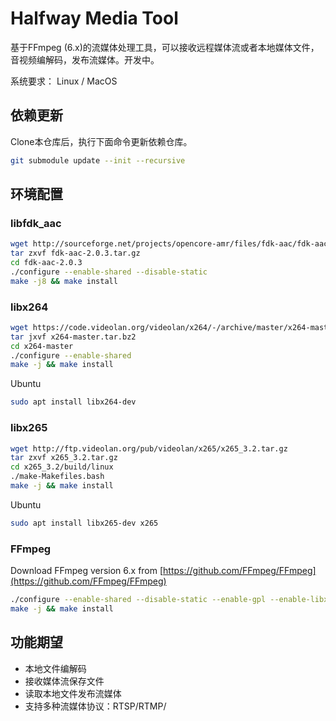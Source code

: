 # Halfway Media Tool

基于FFmpeg (6.x)的流媒体处理工具，可以接收远程媒体流或者本地媒体文件，音视频编解码，发布流媒体。开发中。

系统要求： Linux / MacOS

## 依赖更新

Clone本仓库后，执行下面命令更新依赖仓库。

```sh
git submodule update --init --recursive
```

## 环境配置

### libfdk_aac

```sh
wget http://sourceforge.net/projects/opencore-amr/files/fdk-aac/fdk-aac-2.0.3.tar.gz/download -O fdk-aac-2.0.3.tar.gz
tar zxvf fdk-aac-2.0.3.tar.gz
cd fdk-aac-2.0.3
./configure --enable-shared --disable-static
make -j8 && make install
```

### libx264

```sh
wget https://code.videolan.org/videolan/x264/-/archive/master/x264-master.tar.bz2
tar jxvf x264-master.tar.bz2
cd x264-master
./configure --enable-shared
make -j && make install
```

Ubuntu

```sh
sudo apt install libx264-dev
```

### libx265

```sh
wget http://ftp.videolan.org/pub/videolan/x265/x265_3.2.tar.gz
tar zxvf x265_3.2.tar.gz
cd x265_3.2/build/linux
./make-Makefiles.bash
make -j && make install
```

Ubuntu

```sh
sudo apt install libx265-dev x265
```

### FFmpeg

Download FFmpeg version 6.x from [https://github.com/FFmpeg/FFmpeg](https://github.com/FFmpeg/FFmpeg)

```sh
./configure --enable-shared --disable-static --enable-gpl --enable-libx264  --enable-libx265 --enable-nonfree --enable-libfdk-aac
make -j && make install
```

## 功能期望

- 本地文件编解码
- 接收媒体流保存文件
- 读取本地文件发布流媒体
- 支持多种流媒体协议：RTSP/RTMP/
